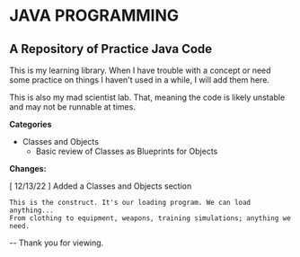 # JAVA PROGRAMMING
## A Repository of Practice Java Code

This is my learning library. When I have trouble with a concept or need some practice on things I haven't used in a while, I will add them here.

This is also my mad scientist lab. That, meaning the code is likely unstable and may not be runnable at times.

<b>Categories</b>
- Classes and Objects
	+ Basic review of Classes as Blueprints for Objects

<b>Changes:</b>

[ 12/13/22 ] Added a Classes and Objects section

	
	This is the construct. It's our loading program. We can load anything...
	From clothing to equipment, weapons, training simulations; anything we need.
	

-- Thank you for viewing.